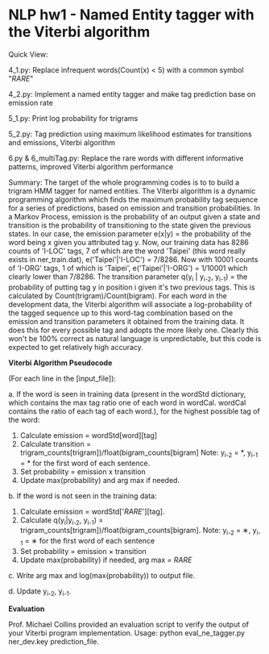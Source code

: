 # NLP hw1 - Named Entity tagger with the Viterbi algorithm

Quick View:

4_1.py: Replace infrequent words(Count(x) < 5) with a common symbol "_RARE_"

4_2.py: Implement a named entity tagger and make tag prediction base on emission rate

5_1.py: Print log probability for trigrams

5_2.py: Tag prediction using maximum likelihood estimates for transitions and emissions, Viterbi algorithm

6.py & 6_multiTag.py: Replace the rare words with different informative patterns, improved Viterbi algorithm performance


Summary: The target of the whole programming codes is to to build a trigram HMM tagger for named entities. The Viterbi algorithm is a dynamic programming algorithm which finds the maximum probability tag sequence for a series of predictions, based on emission and transition probabilities. In a Markov Process, emission is the probability of an output given a state and transition is the probability of transitioning to the state given the previous states. In our case, the emission parameter e(x|y) = the probability of the word being x given you attributed tag y. Now, our training data has 8286 counts of 'I-LOC' tags, 7 of which are the word 'Taipei' (this word really exists in ner_train.dat), e('Taipei'|'I-LOC') = 7/8286. Now with 10001 counts of 'I-ORG' tags, 1 of which is 'Taipei', e('Taipei'|'I-ORG') = 1/10001 which clearly lower than 7/8286. The transition parameter q(y<sub>i</sub> | y<sub>i-2</sub>, y<sub>i-1</sub>) = the probability of putting tag y in position i given it's two previous tags. This is calculated by Count(trigram)/Count(bigram). For each word in the development data, the Viterbi algorithm will associate a log-probability of the tagged sequence up to this word-tag combination based on the emission and transition parameters it obtained from the training data. It does this for every possible tag and adopts the more likely one. Clearly this won't be 100% correct as natural language is unpredictable, but this code is expected to get relatively high accuracy.


**Viterbi Algorithm Pseudocode**

(For each line in the [input_file]):

a. If the word is seen in training data (present in the wordStd dictionary, which contains the max tag ratio one of each word in wordCal. wordCal contains the ratio of each tag of each word.), for the highest possible tag of the word:
  1. Calculate emission = wordStd[word][tag]
  2. Calculate transition = trigram_counts[trigram])/float(bigram_counts[bigram] Note: y<sub>i-2</sub> = *, y<sub>i-1</sub> = * for the first word of each sentence.
  3. Set probability = emission x transition
  4. Update max(probability) and arg max if needed.
  
b. If the word is not seen in the training data:
  1. Calculate emission = wordStd['_RARE_'][tag].
  2. Calculate q(y<sub>i</sub>|y<sub>i-2</sub>, y<sub>i-1</sub>) = trigram_counts[trigram])/float(bigram_counts[bigram]. Note: y<sub>i-2</sub> = ∗, y<sub>i-1</sub> = ∗ for the first word of each sentence
  3. Set probability = emission × transition
  4. Update max(probability) if needed, arg max = _RARE_
  
c. Write arg max and log(max(probability)) to output file.

d. Update y<sub>i-2</sub>, y<sub>i-1</sub>.

**Evaluation**

Prof. Michael Collins provided an evaluation script to verify the output of your Viterbi program implementation.
Usage: python eval_ne_tagger.py ner_dev.key prediction_file.
